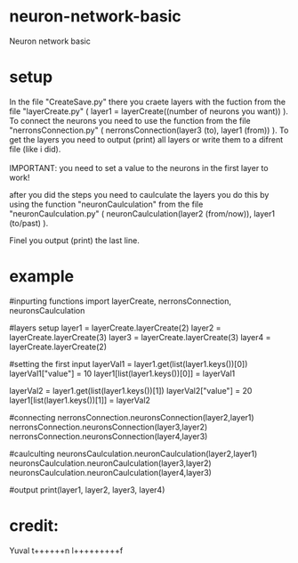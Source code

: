 # neuron-network-basic
Neuron network basic

# setup
In the file "CreateSave.py" there you craete layers with the fuction from the file "layerCreate.py" ( layer1 = layerCreate((number of neurons you want)) ). To connect the neurons you need to use the function from the file "nerronsConnection.py" ( nerronsConnection(layer3 (to), layer1 (from)) ). To get the layers you need to output (print) all layers or write them to a difrent file (like i did).<br><br>
IMPORTANT:
you need to set a value to the neurons in the first layer to work!

after you did the steps you need to caulculate the layers you do this by using the function "neuronCaulculation" from the file "neuronCaulculation.py" ( neuronCaulculation(layer2 (from/now)), layer1 (to/past) ).

Finel you output (print) the last line.

# example
#inpurting functions
import layerCreate, nerronsConnection, neuronsCaulculation

#layers setup
layer1 = layerCreate.layerCreate(2)
layer2 = layerCreate.layerCreate(3)
layer3 = layerCreate.layerCreate(3)
layer4 = layerCreate.layerCreate(2)


#setting the first input
layerVal1 = layer1.get(list(layer1.keys())[0])
layerVal1["value"] = 10
layer1[list(layer1.keys())[0]] = layerVal1

layerVal2 = layer1.get(list(layer1.keys())[1])
layerVal2["value"] = 20
layer1[list(layer1.keys())[1]] = layerVal2

#connecting
nerronsConnection.neuronsConnection(layer2,layer1)
nerronsConnection.neuronsConnection(layer3,layer2)
nerronsConnection.neuronsConnection(layer4,layer3)

#caulculting
neuronsCaulculation.neuronCaulculation(layer2,layer1)
neuronsCaulculation.neuronCaulculation(layer3,layer2)
neuronsCaulculation.neuronCaulculation(layer4,layer3)

#output
print(layer1, layer2, layer3, layer4)


# credit:
Yuval t++++++n l+++++++++f

